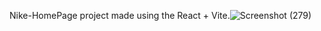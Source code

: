 Nike-HomePage project made using the React + Vite.![Screenshot (279)](https://github.com/Ritik-9462/Ritik-9462-React-Nike-HomePage/assets/108204102/af3de186-acfd-46fe-b550-3b64d63957a5)
